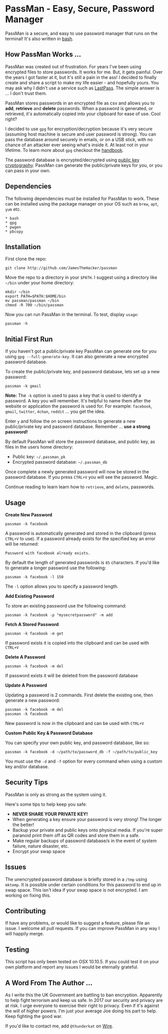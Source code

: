 # PassMan - Easy, Secure, Password Manager

PassMan is a secure, and easy to use password manager that runs on the terminal! It's also written in [bash](https://www.gnu.org/software/bash/).

## How PassMan Works ...

PassMan was created out of frustration. For years I've been using encrypted files to store passwords. It works for me. But, it gets painful. Over the years I got faster at it, but it's still a pain in the ass! I decided to finally create and share a script to make my life easier - and hopefully yours. You may ask why I didn't use a service such as [LastPass](https://www.lastpass.com/). The simple answer is ... I don't trust them.

PassMan stores passwords in an encrypted file as csv and allows you to **add**, **retrieve** and **delete** passwords. When a password is generated, or retrieved, it's automatically copied into your clipboard for ease of use. Cool right?

I decided to use `gpg` for encryption/decryption because it's very secure (assuming host machine is secure and user password is strong). You can pass the database around securely in emails, or on a USB stick, with no chance of an attacker ever seeing what's inside it. At least not in your lifetime. To learn more about `gpg` checkout the [handbook](https://www.gnupg.org/gph/en/manual.html).

The password database is encrypted/decrypted using [public key cryptography](https://en.wikipedia.org/wiki/Public-key_cryptography). PassMan can generate the public/private keys for you, or you can pass in your own.

## Dependencies

The following dependencies must be installed for PassMan to work. These can be installed using the package manager on your OS such as `brew`, `apt`, `yum` etc.
    
    * bash
    * gpg
    * pwgen
    * pbcopy

## Installation

First clone the repo:

    git clone http://github.com/JamesTheHacker/passman

Move the repo to a directory in your `$PATH`. I suggest using a directory like `~/bin` under your home directory:

    mkdir ~/bin
    export PATH=$PATH:$HOME/bin
    mv passman/passman ~/bin
    chmod -R 700 ~/bin/passman    

Now you can run PassMan in the terminal. To test, display `usage`:

    passman -h

## Initial First Run

If you haven't got a public/private key PassMan can generate one for you using `gpg --full-generate-key`. It can also generate a new encrypted password database.

To create the public/private key, and password database, lets set up a new password:

    passman -k gmail

**Note:** The `-k` option is used to pass a key that is used to identify a password. A key you will remember. It's helpful to name them after the website or application the password is used for. For example: `facebook`, `gmail`, `twitter`, `4chan`, `reddit` ... you get the idea.

Enter `y` and follow the on screen instructions to generate a new public/private key and password database. Remember ... **use a strong password!**

By default PassMan will store the password database, and public key, as files in the users home directory:

* Public key: `~/.passman_pk`
* Encrypted password database: `~/.passman_db`

Once complete a newly generated password will now be stored in the password database. If you press `CTRL+V` you will see the password. Magic.

Continue reading to learn learn how to `retrieve`, and `delete`, passwords.

## Usage

**Create New Password**

    passman -k facebook

A password is automatically generated and stored in the clipboard (press `CTRL+V` to use). If a password already exists for the specified key an error will be returned:

    Password with facebook already exists.   

By default the length of generated passwords is `85` characters. If you'd like to generate a longer password use the following:

    passman -k facebook -l 150

The `-l` option allows you to specify a password length.

**Add Existing Password**

To store an existing password use the following command:

    passman -k facebook -p "mysecretpassword" -m add

**Fetch A Stored Password**

    passman -k facebook -m get

If password exists it is copied into the clipboard and can be used with `CTRL+V`

**Delete A Password**

    passman -k facebook -m del

If password exists it will be deleted from the password database

**Update A Password**

Updating a password is 2 commands. First delete the existing one, then generate a new password:

    passman -k facebook -m del
    passman -k facebook

New password is now in the clipboard and can be used with `CTRL+V`

**Custom Public Key & Password Database**

You can specify your own public key, and password database, like so:

    passman -k facebook -d ~/path/to/password_db -f ~/path/to/public_key

You must use the `-d` and `-f` option for every command when using a custom key and/or database.

## Security Tips

PassMan is only as strong as the system using it. 

Here's some tips to help keep you safe:

* **NEVER SHARE YOUR PRIVATE KEY!**
* When generating a key ensure your password is very strong! The longer the better!
* Backup your private and public keys onto physical media. If you're super paranoid print them off as QR codes and store them in a safe.
* Make regular backups of password database/s in the event of system failure, nature disaster, etc.
* Encrypt your swap space

## Issues

The unencrypted password database is briefly stored in a `/tmp` using `mktemp`. It is possible under certain conditions for this password to end up in swap space. This isn't idea if your swap space is not encrypted. I am working on fixing this.

## Contributing

If have any problems, or would like to suggest a feature, please file an issue. I welcome all pull requests. If you can improve PassMan in any way I will happily merge.

## Testing

This script has only been tested on OSX 10.10.5. If you could test it on your own platform and report any issues I would be eternally grateful.

## A Word From The Author ...

As I write this the UK Government are battling to ban encryption. Apparently to help fight terrorism and keep us safe. In 2017 our security and privacy are at risk. I urge everyone to exercise their right to privacy. Even if it's against the will of higher powers. I'm just your average Joe doing his part to help. Keep fighting the good war.

If you'd like to contact me, add `@thunderkat` on [Wire](https://app.wire.com/).

